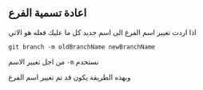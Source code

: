 ## اعادة تسمية الفرع

اذا اردت تغيير اسم الفرع الى اسم جديد كل ما عليك فعله هو الاتي

`git branch -m oldBranchName newBranchName`

من اجل تغيير الاسم `-m` نستخدم 

وبهذه الطريقة يكون قد تم تغيير اسم الفرع

